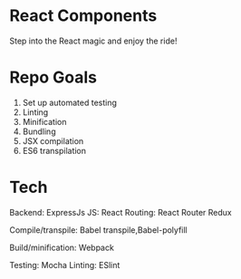 # React Components 

Step into the React magic and enjoy the ride!
 
# Repo Goals

1. Set up automated testing
2. Linting
3. Minification
4. Bundling
5. JSX compilation
6. ES6 transpilation
 
# Tech
Backend:    ExpressJs
JS:         React
Routing:    React Router
Redux

Compile/transpile:  Babel transpile,Babel-polyfill
 
Build/minification: Webpack 

Testing:            Mocha
Linting:            ESlint